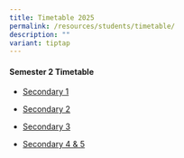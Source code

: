 ```yaml
---
title: Timetable 2025
permalink: /resources/students/timetable/
description: ""
variant: tiptap
---
```

<h4><strong>Semester 2 Timetable</strong></h4>
<ul data-tight="true" class="tight">
<li>
<p><a href="/files/Timetable/S2S1Timetable.pdf" rel="noopener nofollow" target="_blank">Secondary 1</a>
</p>
</li>
<li>
<p><a href="/files/Timetable/S2S2Timetable.pdf" rel="noopener nofollow" target="_blank">Secondary 2</a>
</p>
</li>
<li>
<p><a href="/files/Timetable/S2S3Timetable.pdf" rel="noopener nofollow" target="_blank">Secondary 3</a>
</p>
</li>
<li>
<p><a href="/files/Timetable/S2S45Timetable.pdf" rel="noopener nofollow" target="_blank">Secondary 4 &amp; 5</a>
</p>
<h4></h4>
</li>
</ul>
<p></p>